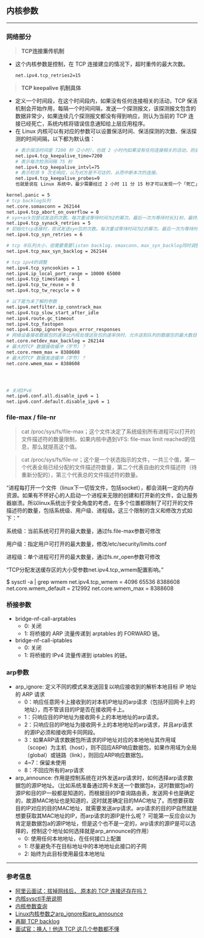 ## 内核参数
---
### 网络部分
> **TCP连接重传机制**
  - 这个内核参数是控制，在 TCP 连接建立的情况下，超时重传的最大次数。
    ```bash
    net.ipv4.tcp_retries2=15
    ```
> **TCP keepalive 机制具体**
  - 定义一个时间段，在这个时间段内，如果没有任何连接相关的活动，TCP 保活机制会开始作用，每隔一个时间间隔，发送一个探测报文，该探测报文包含的数据非常少，如果连续几个探测报文都没有得到响应，则认为当前的 TCP 连接已经死亡，系统内核将错误信息通知给上层应用程序。
  - 在 Linux 内核可以有对应的参数可以设置保活时间、保活探测的次数、保活探测的时间间隔，以下都为默认值：
    ```bash
    # 表示保活时间是 7200 秒（2小时），也就 2 小时内如果没有任何连接相关的活动，则会启动保活机制
    net.ipv4.tcp_keepalive_time=7200
    # 表示每次检测间隔 75 秒
    net.ipv4.tcp_keepalive_intvl=75
    # 表示检测 9 次无响应，认为对方是不可达的，从而中断本次的连接。
    net.ipv4.tcp_keepalive_probes=9
    也就是说在 Linux 系统中，最少需要经过 2 小时 11 分 15 秒才可以发现一个「死亡」连接。
    ```

```bash
kernel.panic = 5
# tcp backlog队列
net.core.somaxconn = 262144
net.ipv4.tcp_abort_on_overflow = 0
# syn+ack包尝试发送的次数。每次重试等待时间为2的幂次。最后一次为等待时长31秒。最终超时连接需要经历63秒
net.ipv4.tcp_synack_retries = 5
# 初始化tcp连接时，尝试发送syn包的次数。每次重试等待时间为2的幂次。最后一次为等待时长63秒。最终超时连接需要经历127秒
net.ipv4.tcp_syn_retries = 6

# tcp 半队列大小，但需要需要listen backlog、smaxconn、max_syn_backlog同时调整，会影响半队列大小
net.ipv4.tcp_max_syn_backlog = 262144

# tcp ipv4的调整
net.ipv4.tcp_syncookies = 1
net.ipv4.ip_local_port_range = 10000 65000
net.ipv4.tcp_timestamps = 1
net.ipv4.tcp_tw_reuse = 0
net.ipv4.tcp_tw_recycle = 0

# 以下是为未了解的参数
net.ipv4.netfilter.ip_conntrack_max
net.ipv4.tcp_slow_start_after_idle
net.ipv4.route.gc_timeout
net.ipv4.tcp_fastopen
net.ipv4.icmp_ignore_bogus_error_responses
# 网络设备接收数据包的速率比内核处理这些包的速率快时，允许送到队列的数据包的最大数目？
net.core.netdev_max_backlog = 262144
# 最大的TCP 数据接收缓冲（字节）？
net.core.rmem_max = 8388608
# 最大的TCP 数据发送缓冲（字节）？
net.core.wmem_max = 8388608




# 关闭IPv6
net.ipv6.conf.all.disable_ipv6 = 1
net.ipv6.conf.default.disable_ipv6 = 1

```

### file-max / file-nr
> cat /proc/sys/fs/file-max；这个文件决定了系统级别所有进程可以打开的文件描述符的数量限制，如果内核中遇到VFS: file-max limit <number> reached的信息，那么就提高这个值。

> cat /proc/sys/fs/file-nr；这个是一个状态指示的文件，一共三个值，第一个代表全局已经分配的文件描述符数量，第二个代表自由的文件描述符（待重新分配的），第三个代表总的文件描述符的数量。

“进程每打开一个文件（linux下一切皆文件，包括socket），都会消耗一定的内存资源。如果有不怀好心的人启动一个进程来无限的创建和打开新的文件，会让服务器崩溃。所以linux系统出于安全角度的考虑，在多个位置都限制了可打开的文件描述符的数量，包括系统级、用户级、进程级。这三个限制的含义和修改方式如下：”

系统级：当前系统可打开的最大数量，通过fs.file-max参数可修改

用户级：指定用户可打开的最大数量，修改/etc/security/limits.conf

进程级：单个进程可打开的最大数量，通过fs.nr_open参数可修改


“TCP分配发送缓存区的大小受参数net.ipv4.tcp_wmem配置影响。”

$ sysctl -a | grep wmem
net.ipv4.tcp_wmem = 4096 65536 8388608
net.core.wmem_default = 212992
net.core.wmem_max = 8388608



### 桥接参数
- bridge-nf-call-arptables
  - 0: 关闭
  - 1: 将桥接的 ARP 流量传递到 arptables 的 FORWARD 链。
- bridge-nf-call-iptables
  - 0: 关闭
  - 1: 将桥接的 IPv4 流量传递到 iptables 的链。
### arp参数
- arp_ignore: 定义不同的模式来发送回复以响应接收到的解析本地目标 IP 地址的 ARP 请求
  - 0：响应任意网卡上接收到的对本机IP地址的arp请求（包括环回网卡上的地址），而不管该目的IP是否在接收网卡上。
  - 1：只响应目的IP地址为接收网卡上的本地地址的arp请求。
  - 2：只响应目的IP地址为接收网卡上的本地地址的arp请求，并且arp请求的源IP必须和接收网卡同网段。
  - 3：如果ARP请求数据包所请求的IP地址对应的本地地址其作用域（scope）为主机（host），则不回应ARP响应数据包，如果作用域为全局（global）或链路（link），则回应ARP响应数据包。
  - 4~7：保留未使用
  - 8：不回应所有的arp请求
- arp_announce: 作用是控制系统在对外发送arp请求时，如何选择arp请求数据包的源IP地址。（比如系统准备通过网卡发送一个数据包a，这时数据包a的源IP和目的IP一般都是知道的，而根据目的IP查询路由表，发送网卡也是确定的，故源MAC地址也是知道的，这时就差确定目的MAC地址了。而想要获取目的IP对应的目的MAC地址，就需要发送arp请求。arp请求的目的IP自然就是想要获取其MAC地址的IP，而arp请求的源IP是什么呢？ 可能第一反应会以为肯定是数据包a的源IP地址，但是这个也不是一定的，arp请求的源IP是可以选择的，控制这个地址如何选择就是arp_announce的作用）
  - 0: 使用任何本地地址，在任何接口上配置
  - 1: 尽量避免不在目标地址中的本地地址此接口的子网
  - 2: 始终为此目标使用最佳本地地址

---
### 参考信息
- [阿里云面试：拔掉网线后， 原本的 TCP 连接还存在吗？](https://mp.weixin.qq.com/s/0YFsUWL6e9r_aDrCZeTK3w)
- [内核sysctl手册说明](https://www.kernel.org/doc/Documentation/networking/ip-sysctl.txt)
- [内核参数查询](https://sysctl-explorer.net/)
- [Linux内核参数之arp_ignore和arp_announce](https://www.jianshu.com/p/734640384fda)
- [再聊 TCP backlog](https://mp.weixin.qq.com/s/cgE7cwyn2LwkXP7G0cxyPg)
- [面试官：换人！他连 TCP 这几个参数都不懂](https://segmentfault.com/a/1190000022874344)